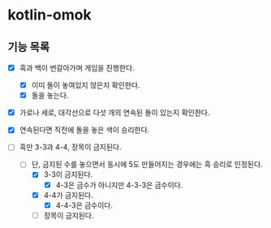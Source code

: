 # kotlin-omok
## 기능 목록
- [x] 흑과 백이 번갈아가며 게임을 진행한다.
    - [x] 이미 돌이 놓여있지 않은지 확인한다.
    - [x] 돌을 놓는다.
- [x] 가로나 세로, 대각선으로 다섯 개의 연속된 돌이 있는지 확인한다.
- [x] 연속된다면 직전에 돌을 놓은 색이 승리한다. 

- [ ] 흑만 3-3과 4-4, 장목이 금지된다.
  - [ ] 단, 금지된 수를 놓으면서 동시에 5도 만들어지는 경우에는 흑 승리로 인정된다.
    - [x] 3-3이 금지된다.
      - [x] 4-3은 금수가 아니지만 4-3-3은 금수이다.
    - [x] 4-4가 금지된다.
      - [x] 4-4-3은 금수이다.
    - [ ] 장목이 금지된다.